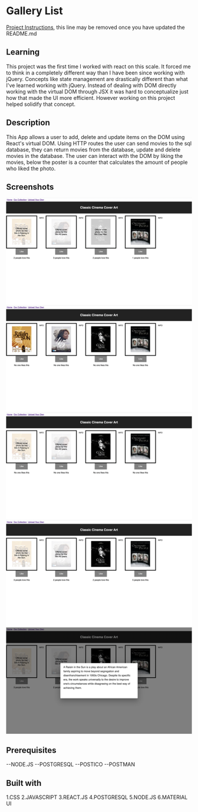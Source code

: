 # Gallery List

[Project Instructions](./INSTRUCTIONS.md), this line may be removed once you have updated the README.md

## Learning

This project was the first time I worked with react on this scale. It forced me to think in a completely different way than I have been since working with jQuery. Concepts like state management are drastically different than what I've learned working with jQuery. Instead of dealing with DOM directly working with the virtual DOM through JSX it was hard to conceptualize just how that made the UI more efficient. However working on this project helped solidify that concept. 

## Description 

This App allows a user to add, delete and update items on the DOM using React's virtual DOM. Using HTTP routes the user can send movies to the sql database, they can return movies from the database, update and delete movies in the database.  The user can interact with the DOM by liking the movies, below the poster is a counter that calculates the amount of people who liked the photo.

## Screenshots
![Screenshot 1](screenshot1.png)
![Screenshot 2](screenshot2.png)
![Screenshot 3](screenshot3.png)
![Screenshot 4](screenshot4.png)
![Screenshot 5](screenshot5.png)

## Prerequisites
--NODE.JS
--POSTGRESQL
--POSTICO
--POSTMAN

## Built with
1.CSS
2.JAVASCRIPT
3.REACT.JS
4.POSTGRESQL
5.NODE.JS
6.MATERIAL UI
